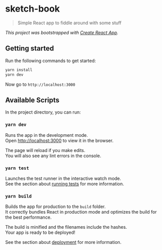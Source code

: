 # sketch-book

> Simple React app to fiddle around with some stuff

_This project was bootstrapped with [Create React App](https://github.com/facebook/create-react-app)._

## Getting started

Run the following commands to get started:

```bash
yarn install
yarn dev
```

Now go to `http://localhost:3000`

## Available Scripts

In the project directory, you can run:

### `yarn dev`

Runs the app in the development mode.<br>
Open [http://localhost:3000](http://localhost:3000) to view it in the browser.

The page will reload if you make edits.<br>
You will also see any lint errors in the console.

### `yarn test`

Launches the test runner in the interactive watch mode.<br>
See the section about [running tests](https://facebook.github.io/create-react-app/docs/running-tests) for more information.

### `yarn build`

Builds the app for production to the `build` folder.<br>
It correctly bundles React in production mode and optimizes the build for the best performance.

The build is minified and the filenames include the hashes.<br>
Your app is ready to be deployed!

See the section about [deployment](https://facebook.github.io/create-react-app/docs/deployment) for more information.
